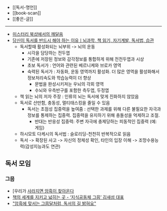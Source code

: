 
* [[독서-명언]]
* [[book-scan]]
* [[좋은-글]]

----

- [미스터리 북샵에서의 깨달음](http://www.yes24.com/chyes/chyescolumnview.aspx?title=005026&amp;cont=3040 "http://www.yes24.com/chyes/chyescolumnview.aspx?title=005026&amp;cont=3040")
- [당신이 독서를 반드시 해야 하는 이유ㅣ뇌과학, 책 읽기, 자기계발, 독서법, 습관](https://www.youtube.com/watch?v=C7CR0Sruusw)
	- 독서할때 활성화되는 뇌부위 -> 뇌의 운동
		- 시각을 담당하는 전두엽
		- 기존에 저장된 정보와 감각정보를 통합하게 위해 전전두엽과 시상
		- 초보 독서가 : 언어와 관련된 베르니케와 브로카 영역
		- 숙력된 독서가 : 자동화, 운동 영역까지 활성화. 더 많은 영역을 활성화해서 정보처리속도와 학습능력이 더 향상
			- 문법을 완성시키져눈 우뇌의 각회 영역
			- 수뇌와 우측반구를 포함한  측두엽, 두정엽
	- 책 읽는 뇌의 저자 주장 : 인류의 뇌는 독서에 맞게 진화하지 않았음
	- 독서로 산만함, 충동성, 멀티태스킹을 줄일 수 있음
		- 독서는 초점성 집중력을 높여줌 : 선택한 과제를 위해 다른 불필요한 자극과 정보를 통제하는 집중력. 집중력을 유지하기 위해 충돌성을 억제하고 조절. 
			- 반대는 반응성 집중력: 주변 자극에 충제당하는 피동적인 집중력 (예: 게임)
	- 하시모토 다케시의 독서법 : 슬로리딩-천천히 반복적으로 읽음
	- 독서 -> 확장된 사고 -> 자신의 정체성 확인, 타인의 입장 이해 -> 조망수용능력(감성지능과도 연관)

## 독서 모임
### 그믐
* [우리가 [사라지면 암흑이 찾아온다](https://blog.naver.com/kpa_21/223736498412)
* [책의 세계를 지키고 넓히는 곳 - ‘지식공동체 그믐’ 김새섬 대표](https://www.artinsight.co.kr/news/view.php?no=70034)
* ["암흑에 맞서는 그믐달처럼, 독서의 길 밝혀요"](https://www.chosun.com/culture-life/culture_general/2022/07/29/ZTB3EA7BKNGQLEYJCDTMM652DQ/)
